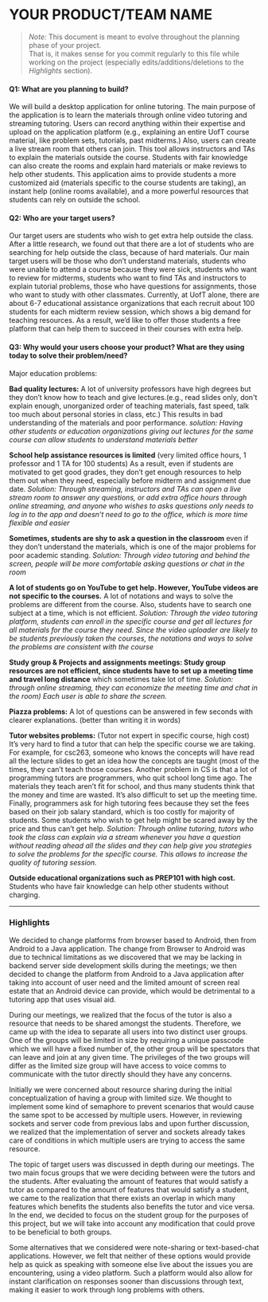 # YOUR PRODUCT/TEAM NAME

 > _Note:_ This document is meant to evolve throughout the planning phase of your project.    
 > That is, it makes sense for you commit regularly to this file while working on the project (especially edits/additions/deletions to the _Highlights_ section).

#### Q1: What are you planning to build?

We will build a desktop application for online tutoring. The main purpose of the application is to learn the materials through online video tutoring and streaming tutoring. Users can record anything within their expertise and upload on the application platform (e.g., explaining an entire UofT course material, like problem sets, tutorials, past midterms.) Also, users can create a live stream room that others can join. This tool allows instructors and TAs to explain the materials outside the course. Students with fair knowledge can also create the rooms and explain hard materials or make reviews to help other students. This application aims to provide students a more customized aid (materials specific to the course students are taking), an instant help (online rooms available), and a more powerful resources that students can rely on outside the school.


#### Q2: Who are your target users?

Our target users are students who wish to get extra help outside the class. After a little research, we found out that there are a lot of students who are searching for help outside the class, because of hard materials. Our main target users will be those who don’t understand materials, students who were unable to attend a course because they were sick, students who want to review for midterms, students who want to find TAs and instructors to explain tutorial problems, those who have questions for assignments, those who want to study with other classmates. Currently, at UofT alone, there are about 6-7 educational assistance organizations that each recruit about 100 students for each midterm review session, which shows a  big demand for teaching resources. As a result, we’d like to offer those students a free platform that can help them to succeed in their courses with extra help. 

#### Q3: Why would your users choose your product? What are they using today to solve their problem/need?

Major education problems:

**Bad quality lectures:** A lot of university professors have high degrees but they don’t know how to teach and give lectures.(e.g., read slides only, don't explain enough, unorganized order of teaching materials, fast speed, talk too much about personal stories in class, etc.) This results in bad understanding of the materials and poor performance. *solution: Having other students or education organizations giving out lectures for the same course can allow students to understand materials better*

**School help assistance resources is limited** (very limited office hours, 1 professor and 1 TA for 100 students) As a result, even if students are motivated to get good grades, they don’t get enough resources to help them out when they need, especially before midterm and assignment due date. *Solution: Through streaming, instructors and TAs can open a live stream room to answer any questions, or add extra office hours through online streaming, and anyone who wishes to asks questions only needs to log in to the app and doesn’t need to go to the office, which is more time flexible and easier*

**Sometimes, students are shy to ask a question in the classroom** even if they don’t understand the materials, which is one of the major problems for poor academic standing. *Solution: Through video tutoring and behind the screen, people will be more comfortable asking questions or chat in the room*

**A lot of students go on YouTube to get help. However, YouTube videos are not specific to the courses.** A lot of notations and ways to solve the problems are different from the course. Also, students have to search one subject at a time, which is not efficient.  *Solution: Through the video tutoring platform, students can enroll in the specific course and get all lectures for all materials for the course they need. Since the video uploader are likely to be students previously taken the courses, the notations and ways to solve the problems are consistent with the course*

**Study group & Projects and assignments meetings: Study group resources are not efficient, since students have to set up a meeting time and travel long distance** which sometimes take lot of time.  *Solution: through online streaming, they can economize the meeting time and chat in the room) Each user is able to share the screen.*

**Piazza problems:** A lot of questions can be answered in few seconds with clearer explanations. (better than writing it in words)

**Tutor websites problems:** (Tutor not expert in specific course, high cost) It’s very hard to find a tutor that can help the specific course we are taking. For example, for csc263, someone who knows the concepts will have read all the lecture slides to get an idea how the concepts are taught (most of the times, they can’t teach those courses. Another problem in CS is that a lot of programming tutors are programmers, who quit school long time ago. The materials they teach aren’t fit for school, and thus many students think that the money and time are wasted.  It’s also difficult to set up the meeting time. Finally, programmers ask for high tutoring fees because they set the fees based on their job salary standard, which is too costly for majority of students. Some students who wish to get help might be scared away by the price and thus can’t get help.  *Solution: Through online tutoring, tutors who took the class can explain via a stream whenever you have a question without reading ahead all the slides and they can help give you strategies to solve the problems for the specific course. This allows to increase the quality of tutoring session.*

**Outside educational organizations such as PREP101 with high cost.** Students who have fair knowledge can help other students without charging. 

----

### Highlights

We decided to change platforms from browser based to Android, then from Android to a Java application. The change from Browser to Android was due to technical limitations as we discovered that we may be lacking in backend server side development skills during the meetings; we then decided to change the platform from Android to a Java application after taking into account of user need and the limited amount of screen real estate that an Android device can provide, which would be detrimental to a tutoring app that uses visual aid.

During our meetings, we realized that the focus of the tutor is also a resource that needs to be shared amongst the students. Therefore, we came up with the idea to separate all users into two distinct user groups. One of the groups will be limited in size by requiring a unique passcode which we will have a fixed number of, the other group will be spectators that can leave and join at any given time. The privileges of the two groups will differ as the limited size group will have access to voice comms to communicate with the tutor directly should they have any concerns.

Initially we were concerned about resource sharing during the initial conceptualization of having a group with limited size. We thought to implement some kind of semaphore to prevent scenarios that would cause the same spot to be accessed by multiple users. However, in reviewing sockets and server code from previous labs and upon further discussion, we realized that the implementation of server and sockets already takes care of conditions in which multiple users are trying to access the same resource.

The topic of target users was discussed in depth during our meetings. The two main focus groups that we were deciding between were the tutors and the students. After evaluating the amount of features that would satisfy a tutor as compared to the amount of features that would satisfy a student, we came to the realization that there exists an overlap in which many features which benefits the students also benefits the tutor and vice versa. In the end, we decided to focus on the student group for the purposes of this project, but we will take into account any modification that could prove to be beneficial to both groups.

Some alternatives that we considered were note-sharing or text-based-chat applications. However, we felt that neither of these options would provide help as quick as speaking with someone else live about the issues you are encountering, using a video platform. Such a platform would also allow for instant clarification on responses sooner than discussions through text, making it easier to work through long problems with others.

